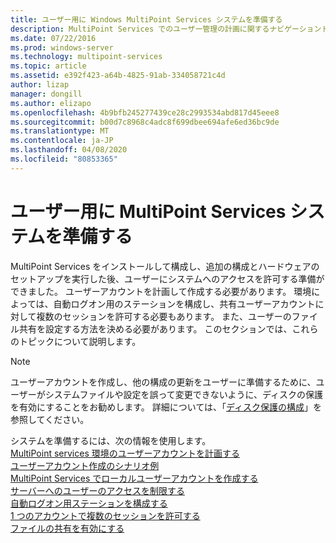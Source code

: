 ```yaml
---
title: ユーザー用に Windows MultiPoint Services システムを準備する
description: MultiPoint Services でのユーザー管理の計画に関するナビゲーショントピック
ms.date: 07/22/2016
ms.prod: windows-server
ms.technology: multipoint-services
ms.topic: article
ms.assetid: e392f423-a64b-4825-91ab-334058721c4d
author: lizap
manager: dongill
ms.author: elizapo
ms.openlocfilehash: 4b9bfb245277439ce28c2993534abd817d45eee8
ms.sourcegitcommit: b00d7c8968c4adc8f699dbee694afe6ed36bc9de
ms.translationtype: MT
ms.contentlocale: ja-JP
ms.lasthandoff: 04/08/2020
ms.locfileid: "80853365"
---
```

# <a name="prepare-your-multipoint-services-system-for-users"></a>ユーザー用に MultiPoint Services システムを準備する
MultiPoint Services をインストールして構成し、追加の構成とハードウェアのセットアップを実行した後、ユーザーにシステムへのアクセスを許可する準備ができました。 ユーザーアカウントを計画して作成する必要があります。 環境によっては、自動ログオン用のステーションを構成し、共有ユーザーアカウントに対して複数のセッションを許可する必要もあります。 また、ユーザーのファイル共有を設定する方法を決める必要があります。 このセクションでは、これらのトピックについて説明します。  
  
> [!NOTE]  
> ユーザーアカウントを作成し、他の構成の更新をユーザーに準備するために、ユーザーがシステムファイルや設定を誤って変更できないように、ディスクの保護を有効にすることをお勧めします。 詳細については、「[ディスク保護の構成](Configure-Disk-Protection-in-MultiPoint-services.md)」を参照してください。  
  
システムを準備するには、次の情報を使用します。  
[MultiPoint services 環境のユーザーアカウントを計画する](Plan-user-accounts-for-your-MultiPoint-services-environment.md)  
[ユーザーアカウント作成のシナリオ例](Example-scenarios--MultiPoint-Services-user-accounts.md)  
[MultiPoint Services でローカルユーザーアカウントを作成する](Create-local-user-accounts.md)  
[サーバーへのユーザーのアクセスを制限する](Limit-users--access-to-the-server-in-MultiPoint-services.md)  
[自動ログオン用ステーションを構成する](Configure-stations-for-automatic-logon.md)  
[1 つのアカウントで複数のセッションを許可する](Allow-one-account-to-have-multiple-sessions.md)  
[ファイルの共有を有効にする](Enable-file-sharing-in-MultiPoint-services.md)